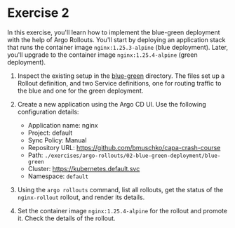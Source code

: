 # Exercise 2

In this exercise, you'll learn how to implement the blue-green deployment with the help of Argo Rollouts. You'll start by deploying an application stack that runs the container image `nginx:1.25.3-alpine` (blue deployment). Later, you'll upgrade to the container image `nginx:1.25.4-alpine` (green deployment).

1. Inspect the existing setup in the [blue-green](./blue-green) directory. The files set up a Rollout definition, and two Service definitions, one for routing traffic to the blue and one for the green deployment.
2. Create a new application using the Argo CD UI. Use the following configuration details:

    - Application name: nginx
    - Project: default
    - Sync Policy: Manual
    - Repository URL: https://github.com/bmuschko/capa-crash-course
    - Path: `./exercises/argo-rollouts/02-blue-green-deployment/blue-green`
    - Cluster: https://kubernetes.default.svc
    - Namespace: `default`

3. Using the `argo rollouts` command, list all rollouts, get the status of the `nginx-rollout` rollout, and render its details.
4. Set the container image `nginx:1.25.4-alpine` for the rollout and promote it. Check the details of the rollout.